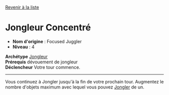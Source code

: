 [Revenir à la liste](list.md)

# Jongleur Concentré

 * **Nom d'origine** : Focused Juggler
 * **Niveau** : 4


<p><span id="ctl00_MainContent_DetailedOutput"><strong>Archétype</strong> <u><a href="https://2e.aonprd.com/Archetypes.aspx?ID=36">Jongleur</a></u><br><strong>Prérequis</strong> dévouement de jongleur<br><strong>Déclencheur</strong> Votre tour commence.<br></span></p>
<hr>
<p>Vous continuez à Jongler jusqu'à la fin de votre prochain tour. Augmentez le nombre d'objets maximum avec lequel vous pouvez <a href="https://2e.aonprd.com/Feats.aspx?ID=1199">Jongler</a> de un.&nbsp;</p>